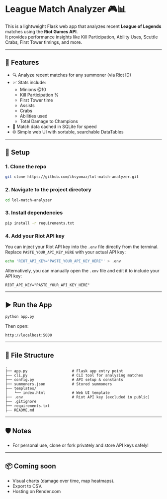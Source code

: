 # League Match Analyzer 🎮📊

This is a lightweight Flask web app that analyzes recent **League of Legends** matches using the **Riot Games API**.  
It provides performance insights like Kill Participation, Ability Uses, Scuttle Crabs, First Tower timings, and more.

---

## 🚀 Features

- 🔍 Analyze recent matches for any summoner (via Riot ID)
- 📈 Stats include:
  - Minions @10
  - Kill Participation %
  - First Tower time
  - Assists
  - Crabs
  - Abilities used
  - Total Damage to Champions
- 💾 Match data cached in SQLite for speed
- 🌐 Simple web UI with sortable, searchable DataTables

---

## 🔧 Setup

### 1. Clone the repo

```bash
git clone https://github.com/iksyomaz/lol-match-analyzer.git
```

### 2. Navigate to the project directory

```bash
cd lol-match-analyzer
```

### 3. Install dependencies

```bash
pip install -r requirements.txt
```

### 4. Add your Riot API key

You can inject your Riot API key into the `.env` file directly from the terminal. Replace `PASTE_YOUR_API_KEY_HERE` with your actual API key:

```bash
echo 'RIOT_API_KEY="PASTE_YOUR_API_KEY_HERE"' > .env
```

Alternatively, you can manually open the `.env` file and edit it to include your API key:

```env
RIOT_API_KEY="PASTE_YOUR_API_KEY_HERE"
```

---

## ▶️ Run the App

```bash
python app.py
```

Then open:
```bash
http://localhost:5000
```

---

## 📂 File Structure

```plaintext
.
├── app.py                    # Flask app entry point
├── cli.py                    # CLI tool for analyzing matches
├── config.py                 # API setup & constants
├── summoners.json            # Stored summoners
├── templates/
│   └── index.html            # Web UI template
├── .env                      # Riot API key (excluded in public)
├── .gitignore
├── requirements.txt
├── README.md
```

---

## 🛡️ Notes

- For personal use, clone or fork privately and store API keys safely!

---

## 📦 Coming soon

- Visual charts (damage over time, map heatmaps).
- Export to CSV.
- Hosting on Render.com